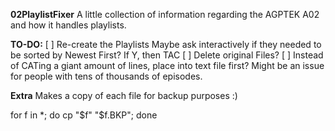**02PlaylistFixer**
A little collection of information regarding the AGPTEK A02 and how it handles playlists.

**TO-DO:**
[ ] Re-create the Playlists
		Maybe ask interactively if they needed to be sorted by Newest First? If Y, then TAC
[ ] Delete original Files?
[ ] Instead of CATing a giant amount of lines, place into text file first? Might be an issue for people with tens of thousands of episodes.


**Extra**
Makes a copy of each file for backup purposes :)

for f in *; do cp "$f" "$f.BKP"; done
